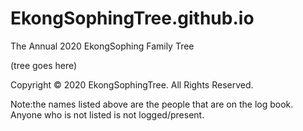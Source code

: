 # EkongSophingTree.github.io
The Annual 2020 EkongSophing Family Tree

(tree goes here)

Copyright © 2020 EkongSophingTree. All Rights Reserved.

Note:the names listed above are the people that are on the log book. Anyone who is not listed is not logged/present.
